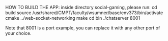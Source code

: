 HOW TO BUILD THE APP: inside directory social-gaming, please run:
cd build
source /usr/shared/CMPT/faculty/wsumner/base/env373/bin/activate
cmake ../web-socket-networking
make
cd bin
./chatserver 8001

Note that 8001 is a port example, you can replace it with any other port of your choice.


